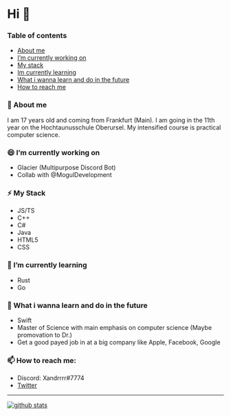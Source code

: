 # Hi 👋

### Table of contents
 - [About me](https://github.com/Xander1233#-about-me)
 - [I’m currently working on](https://github.com/Xander1233#-im-currently-working-on)
 - [My stack](https://github.com/Xander1233#-my-stack)
 - [Im currently learning](https://github.com/Xander1233#-im-currently-learning)
 - [What i wanna learn and do in the future](https://github.com/Xander1233#-what-i-wanna-learn-and-do-in-the-future)
 - [How to reach me](https://github.com/Xander1233#-how-to-reach-me)

### 🌱 About me
I am 17 years old and coming from Frankfurt (Main). I am going in the 11th year on the Hochtaunusschule Oberursel. My intensified course is practical computer science.

### 😄 I’m currently working on
 - Glacier (Multipurpose Discord Bot)
 - Collab with @MogulDevelopment

### ⚡ My Stack
 - JS/TS
 - C++
 - C#
 - Java
 - HTML5
 - CSS

### 🤔 I’m currently learning
 - Rust
 - Go
 
### 🔭 What i wanna learn and do in the future
 - Swift
 - Master of Science with main emphasis on computer science (Maybe promovation to Dr.)
 - Get a good payed job in at a big company like Apple, Facebook, Google
 
### 📫 How to reach me:
 - Discord: Xandrrrr#7774
 - [Twitter](https://twitter.com/XandrrrrR6)

---

[![github stats](https://github-readme-stats.vercel.app/api?username=Xander1233&count_private=true&theme=onedark)](https://github.com/Xander1233)
